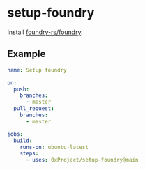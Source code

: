 # setup-foundry

Install [foundry-rs/foundry](https://github.com/foundry-rs/foundry).

## Example

```yaml
name: Setup foundry

on:
  push:
    branches:
      - master
  pull_request:
    branches:
      - master

jobs:
  build:
    runs-on: ubuntu-latest
    steps:
      - uses: 0xProject/setup-foundry@main

```
